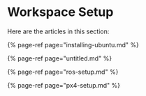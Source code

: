 # Workspace Setup

Here are the articles in this section:  


{% page-ref page="installing-ubuntu.md" %}

{% page-ref page="untitled.md" %}

{% page-ref page="ros-setup.md" %}

{% page-ref page="px4-setup.md" %}



